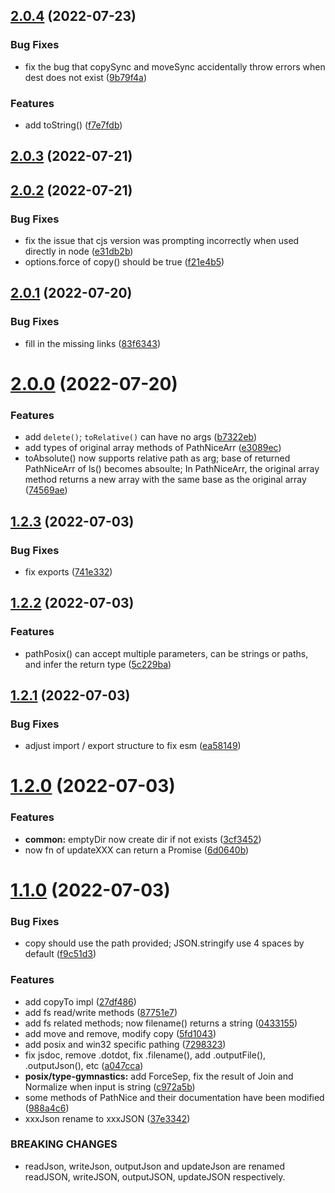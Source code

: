 ## [2.0.4](https://github.com/FuuuOverclocking/path-nice/compare/v2.0.3...v2.0.4) (2022-07-23)


### Bug Fixes

* fix the bug that copySync and moveSync accidentally throw errors when dest does not exist ([9b79f4a](https://github.com/FuuuOverclocking/path-nice/commit/9b79f4ab2241348a8e3c3f8578f0ece3fdfcaf2b))


### Features

* add toString() ([f7e7fdb](https://github.com/FuuuOverclocking/path-nice/commit/f7e7fdb1bbdde7f9c315cde47ec70f6d1231c1d6))



## [2.0.3](https://github.com/FuuuOverclocking/path-nice/compare/v2.0.2...v2.0.3) (2022-07-21)



## [2.0.2](https://github.com/FuuuOverclocking/path-nice/compare/v2.0.1...v2.0.2) (2022-07-21)


### Bug Fixes

* fix the issue that cjs version was prompting incorrectly when used directly in node ([e31db2b](https://github.com/FuuuOverclocking/path-nice/commit/e31db2be23df910eae899d545ba668d1fb4f3fc4))
* options.force of copy() should be true ([f21e4b5](https://github.com/FuuuOverclocking/path-nice/commit/f21e4b5e949f78387be9b8d96abe907e1173875d))



## [2.0.1](https://github.com/FuuuOverclocking/path-nice/compare/v2.0.0...v2.0.1) (2022-07-20)


### Bug Fixes

* fill in the missing links ([83f6343](https://github.com/FuuuOverclocking/path-nice/commit/83f6343769a621cf592e8b5ff8743ad401df96d7))



# [2.0.0](https://github.com/FuuuOverclocking/path-nice/compare/v1.2.3...v2.0.0) (2022-07-20)


### Features

* add `delete()`; `toRelative()` can have no args ([b7322eb](https://github.com/FuuuOverclocking/path-nice/commit/b7322eb20c08644d4f75d1b40652d8093f7d2413))
* add types of original array methods of PathNiceArr ([e3089ec](https://github.com/FuuuOverclocking/path-nice/commit/e3089ecce1fdeef21d63f6e636c758ba950a8f84))
* toAbsolute() now supports relative path as arg; base of returned PathNiceArr of ls() becomes absoulte; In PathNiceArr, the original array method returns a new array with the same base as the original array ([74569ae](https://github.com/FuuuOverclocking/path-nice/commit/74569aec24814232b951b29e83e3b0684e67b50d))



## [1.2.3](https://github.com/FuuuOverclocking/path-nice/compare/v1.2.2...v1.2.3) (2022-07-03)


### Bug Fixes

* fix exports ([741e332](https://github.com/FuuuOverclocking/path-nice/commit/741e332f4dd9e838ac41c68a11d7a2f01cdae15c))



## [1.2.2](https://github.com/FuuuOverclocking/path-nice/compare/v1.2.1...v1.2.2) (2022-07-03)


### Features

* pathPosix() can accept multiple parameters, can be strings or paths, and infer the return type ([5c229ba](https://github.com/FuuuOverclocking/path-nice/commit/5c229bacaa8c83734e67ba9f5b112eaa5d35d7fa))



## [1.2.1](https://github.com/FuuuOverclocking/path-nice/compare/v1.2.0...v1.2.1) (2022-07-03)


### Bug Fixes

* adjust import / export structure to fix esm ([ea58149](https://github.com/FuuuOverclocking/path-nice/commit/ea58149418dd4043865770a743235b3d11af82a5))



# [1.2.0](https://github.com/FuuuOverclocking/path-nice/compare/v1.1.0...v1.2.0) (2022-07-03)


### Features

* **common:** emptyDir now create dir if not exists ([3cf3452](https://github.com/FuuuOverclocking/path-nice/commit/3cf3452b1baa5e4a91adfde279536a2ebcbf0c20))
* now fn of updateXXX can return a Promise ([6d0640b](https://github.com/FuuuOverclocking/path-nice/commit/6d0640b24bad28615cdfe6513fcc2f6c08453dc1))



# [1.1.0](https://github.com/FuuuOverclocking/path-nice/compare/v1.0.0...v1.1.0) (2022-07-03)


### Bug Fixes

* copy should use the path provided; JSON.stringify use 4 spaces by default ([f9c51d3](https://github.com/FuuuOverclocking/path-nice/commit/f9c51d3fcd16071bf569bc0552cd5c7f2cd78c7b))


### Features

* add copyTo impl ([27df486](https://github.com/FuuuOverclocking/path-nice/commit/27df4866c0f35343bef987ab6bdd876d2161354b))
* add fs read/write methods ([87751e7](https://github.com/FuuuOverclocking/path-nice/commit/87751e79cc2a0e6c60e575c511a7aa5c741d5779))
* add fs related methods; now filename() returns a string ([0433155](https://github.com/FuuuOverclocking/path-nice/commit/04331553447d867c5272ff7311993de7dfd7c038))
* add move and remove, modify copy ([5fd1043](https://github.com/FuuuOverclocking/path-nice/commit/5fd104380ae912aab8b423d4c5646c17ab57f42c))
* add posix and win32 specific pathing ([7298323](https://github.com/FuuuOverclocking/path-nice/commit/7298323add55fa20c4dca936a2fdfc54b7a5affb))
* fix jsdoc, remove .dotdot, fix .filename(), add .outputFile(), .outputJson(), etc ([a047cca](https://github.com/FuuuOverclocking/path-nice/commit/a047cca4206255b95b57c6d3418475aa58852af0))
* **posix/type-gymnastics:** add ForceSep, fix the result of Join and Normalize when input is string ([c972a5b](https://github.com/FuuuOverclocking/path-nice/commit/c972a5b079e5d87ffe35d5a887050ddab5cf19b2))
* some methods of PathNice and their documentation have been modified ([988a4c6](https://github.com/FuuuOverclocking/path-nice/commit/988a4c6177da6ae0b2d9e013c9f6d7420862996c))
* xxxJson rename to xxxJSON ([37e3342](https://github.com/FuuuOverclocking/path-nice/commit/37e33428a87255ed1cfd86680b5c9352a652ccca))


### BREAKING CHANGES

* readJson, writeJson, outputJson and updateJson are renamed readJSON, writeJSON,
outputJSON, updateJSON respectively.



